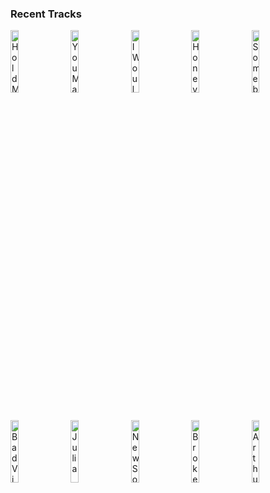 ### Recent Tracks
[<img src='https://lastfm.freetls.fastly.net/i/u/300x300/7d9e67a72615247ee82502a0c49203de.png' width='16%' height='16%' alt='Hold Me Down'>](https://www.last.fm/music/the%2bhappy%2bfits/_/hold%2bme%2bdown)&nbsp;&nbsp;&nbsp;&nbsp;[<img src='https://lastfm.freetls.fastly.net/i/u/300x300/586ea73406ab9842d911d3a4f0afdf70.png' width='16%' height='16%' alt='You Make It Easy'>](https://www.last.fm/music/red%2bhearse/_/you%2bmake%2bit%2beasy)&nbsp;&nbsp;&nbsp;&nbsp;[<img src='https://lastfm.freetls.fastly.net/i/u/300x300/29254e204179448b3dced1c287214c19.png' width='16%' height='16%' alt='I Wouldnt Lie'>](https://www.last.fm/music/steerner/_/i%2bwouldn%2527t%2blie)&nbsp;&nbsp;&nbsp;&nbsp;[<img src='https://lastfm.freetls.fastly.net/i/u/300x300/b78ec16f7bbd4c39969328afcd344b8d.png' width='16%' height='16%' alt='Honey In The Summer'>](https://www.last.fm/music/public/_/honey%2bin%2bthe%2bsummer)&nbsp;&nbsp;&nbsp;&nbsp;[<img src='https://lastfm.freetls.fastly.net/i/u/300x300/f05e422ff7a408617ab4d9c36debd85d.png' width='16%' height='16%' alt='Somebodys Baby'>](https://www.last.fm/music/jackson%2bbrowne/_/somebody%2527s%2bbaby)&nbsp;&nbsp;&nbsp;&nbsp;<br>[<img src='https://lastfm.freetls.fastly.net/i/u/300x300/780e91ea8aed3bb2bad9a09906af9477.png' width='16%' height='16%' alt='Bad Vibrations'>](https://www.last.fm/music/jesper%2bjenset/_/bad%2bvibrations)&nbsp;&nbsp;&nbsp;&nbsp;[<img src='https://lastfm.freetls.fastly.net/i/u/300x300/47e40a4b6f999763e3838037c3a93b72.png' width='16%' height='16%' alt='Julia'>](https://www.last.fm/music/yellow%2bostrich/_/julia)&nbsp;&nbsp;&nbsp;&nbsp;[<img src='https://lastfm.freetls.fastly.net/i/u/300x300/b5069ae886bfd2b80308f8187f79c6c9.png' width='16%' height='16%' alt='New Soul'>](https://www.last.fm/music/yael%2bnaim/_/new%2bsoul)&nbsp;&nbsp;&nbsp;&nbsp;[<img src='https://lastfm.freetls.fastly.net/i/u/300x300/b78ec16f7bbd4c39969328afcd344b8d.png' width='16%' height='16%' alt='Broken People'>](https://www.last.fm/music/almost%2bmonday/_/broken%2bpeople)&nbsp;&nbsp;&nbsp;&nbsp;[<img src='https://lastfm.freetls.fastly.net/i/u/300x300/d773eea0e0f647d8c7d6831340c77f66.png' width='16%' height='16%' alt='Arthurs Theme (Best That You Can Do)'>](https://www.last.fm/music/christopher%2bcross/_/arthur%2527s%2btheme%2b%2528best%2bthat%2byou%2bcan%2bdo%2529)&nbsp;&nbsp;&nbsp;&nbsp;<br>